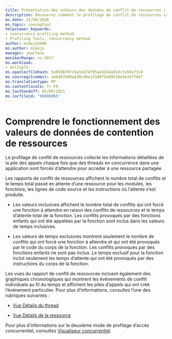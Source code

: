```yaml
---
title: Présentation des valeurs des données de conflit de ressources | Microsoft Docs
description: Découvrez comment le profilage de conflit de ressources collecte des informations détaillées lorsque les threads en concurrence dans une application sont obligés d’attendre l’accès à une ressource partagée.
ms.date: 11/04/2016
ms.topic: conceptual
helpviewer_keywords:
- concurrency profiling method
- Profiling Tools, concurrency method
author: mikejo5000
ms.author: mikejo
manager: jmartens
monikerRange: vs-2017
ms.workload:
- multiple
ms.openlocfilehash: 5e050879fc9a1bd74f95ae5d24a92dc7a59a73c8
ms.sourcegitcommit: ae6d47b09a439cd0e13180f5e89510e3e347fd47
ms.translationtype: MT
ms.contentlocale: fr-FR
ms.lasthandoff: 02/08/2021
ms.locfileid: "99886065"
---
```

# <a name="understand-resource-contention-data-values"></a>Comprendre le fonctionnement des valeurs de données de contention de ressources

Le profilage de conflit de ressources collecte les informations détaillées de la pile des appels chaque fois que des threads en concurrence dans une application sont forcés d’attendre pour accéder à une ressource partagée.

Les rapports de conflit de ressources affichent le nombre total de conflits et le temps total passé en attente d’une ressource pour les modules, les fonctions, les lignes de code source et les instructions où l’attente s’est produite.

- Les valeurs inclusives affichent le nombre total de conflits qui ont forcé une fonction à attendre en raison des conflits de ressources et le temps d’attente total de la fonction.  Les conflits provoqués par des fonctions enfants qui ont été appelées par la fonction sont inclus dans les valeurs de temps inclusives.

- Les valeurs de temps exclusives montrent seulement le nombre de conflits qui ont forcé une fonction à attendre et qui ont été provoqués par le code du corps de la fonction. Les conflits provoqués par des fonctions enfants ne sont pas inclus. Le temps exclusif pour la fonction inclut seulement les temps d’attente qui ont été provoqués par des instructions du corps de la fonction.

Les vues du rapport de conflit de ressources incluent également des graphiques chronologiques qui montrent les événements de conflit individuels au fil du temps et affichent les piles d’appels qui ont créé l’événement particulier. Pour plus d’informations, consultez l’une des rubriques suivantes :

- [Vue Détails du thread](../profiling/thread-details-view-contention-data.md)

- [Vue Détails de la ressource](../profiling/resource-details-view-contention-data.md)

Pour plus d’informations sur le deuxième mode de profilage d’accès concurrentiel, consultez [Visualiseur concurrentiel](../profiling/concurrency-visualizer.md).
